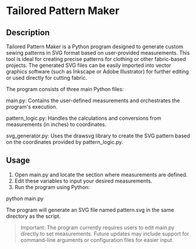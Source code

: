 # Tailored Pattern Maker
<H2>Description</H2>

Tailored Pattern Maker is a Python program designed to generate custom sewing patterns in SVG format based on user-provided measurements. This tool is ideal for creating precise patterns for clothing or other fabric-based projects. The generated SVG files can be easily imported into vector graphics software (such as Inkscape or Adobe Illustrator) for further editing or used directly for cutting fabric.

The program consists of three main Python files:





main.py: Contains the user-defined measurements and orchestrates the program's execution.



pattern_logic.py: Handles the calculations and conversions from measurements (in inches) to coordinates.



svg_generator.py: Uses the drawsvg library to create the SVG pattern based on the coordinates provided by pattern_logic.py.


<H2>Usage</H2>





1. Open main.py and locate the section where measurements are defined.
2. Edit these variables to input your desired measurements.
3. Run the program using Python:

python main.py



The program will generate an SVG file named pattern.svg in the same directory as the script.

> Important: The program currently requires users to edit main.py directly to set measurements. Future updates may include support for command-line arguments or configuration files for easier input.
